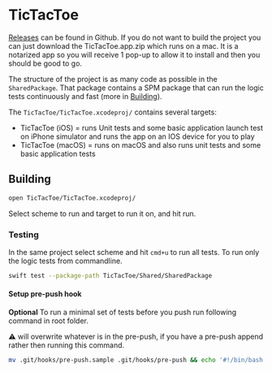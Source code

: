 # TicTacToe

[Releases](https://github.com/kata-me/TicTacToe/releases) can be found in Github. If you do not want to build the project you can just download the TicTacToe.app.zip which runs on a mac. It is a notarized app so you will receive 1 pop-up to allow it to install and then you should be good to go.

The structure of the project is as many code as possible in the `SharedPackage`. That package contains a SPM package that can run the logic tests continuously and fast (more in [Building](Building)).

The `TicTacToe/TicTacToe.xcodeproj/` contains several targets:

- TicTacToe (iOS) = runs Unit tests and some basic application launch test on iPhone simulator and runs the app on an IOS device for you to play
- TicTacToe (macOS) = runs on macOS and also runs unit tests and some basic application tests


## Building

```bash
open TicTacToe/TicTacToe.xcodeproj/
```

Select scheme to run and target to run it on, and hit run.

### Testing

In the same project select scheme and hit `cmd+u` to run all tests. To run only the logic tests from commandline.

```bash
swift test --package-path TicTacToe/Shared/SharedPackage
```

#### Setup pre-push hook

**Optional** To run a minimal set of tests before you push run following command in root folder.

⚠️ will overwrite whatever is in the pre-push, if you have a pre-push append rather then running this command.

```bash
mv .git/hooks/pre-push.sample .git/hooks/pre-push && echo '#!/bin/bash' > .git/hooks/pre-push && echo 'swift test --package-path TicTacToe/Shared/SharedPackage' >> .git/hooks/pre-push
```
